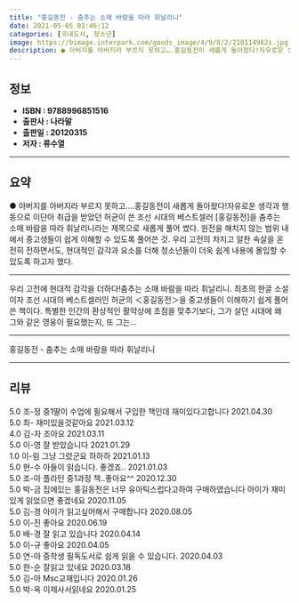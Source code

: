 ```yaml
---
title: "홍길동전 - 춤추는 소매 바람을 따라 휘날리니"
date: 2021-05-05 03:46:12
categories: [국내도서, 청소년]
image: https://bimage.interpark.com/goods_image/4/9/8/2/210114982s.jpg
description: ● 아버지를 아버지라 부르지 못하고….홍길동전이 새롭게 돌아왔다!자유로운 생각과 행동으로 이단아 취급을 받았던 허균이 쓴 조선 시대의 베스트셀러 [홍길동전]을 춤추는 소매 바람을 따라 휘날리니라는 제목으로 새롭게 풀어 썼다. 원전을 해치지 않는 범위 내에서 중고생들이 쉽게 이해할 수
---
```


## **정보**

- **ISBN : 9788996851516**
- **출판사 : 나라말**
- **출판일 : 20120315**
- **저자 : 류수열**

------



## **요약**

●  아버지를 아버지라 부르지 못하고….홍길동전이 새롭게 돌아왔다!자유로운 생각과 행동으로 이단아 취급을 받았던 허균이 쓴 조선 시대의 베스트셀러 [홍길동전]을 춤추는 소매 바람을 따라 휘날리니라는 제목으로 새롭게 풀어 썼다. 원전을 해치지 않는 범위 내에서 중고생들이 쉽게 이해할 수 있도록 풀어쓴 것. 우리 고전의 차지고 알찬 속살을 온전히 전하면서도, 현대적인 감각과 요소를 더해 청소년들이 더욱 쉽게 내용에 몰입할 수 있도록 하고자 했다.

------

우리 고전에 현대적 감각을 더하다!춤추는 소매 바람을 따라 휘날리니. 최초의 한글 소설이자 조선 시대의 베스트셀러인 허균의 ＜홍길동전＞을 중고생들이 이해하기 쉽게 풀어쓴 책이다. 특별한 인간의 환상적인 활약상에 초점을 맞추기보다, 그가 살던 시대에 왜 그와 같은 영웅이 필요했는지, 또 그는... 

------


홍길동전 - 춤추는 소매 바람을 따라 휘날리니 

------


## **리뷰** 

5.0 조-정 중1딸이 수업에 필요해서 구입한 책인데 재미있다고합니다 2021.04.30 <br/>5.0 최- 재미있을것같아요 2021.03.12 <br/>4.0 김-자 조아요 2021.03.11 <br/>5.0 이-영 잘 받았습니다 2021.01.29 <br/>1.0 이-림 그냥 그렀군요 하하하 2021.01.13 <br/>5.0 현-수 아들이 읽습니다. 좋겠죠.. 2021.01.03 <br/>5.0 조-아 플라턴 중1과정 책..좋아요^^ 2020.12.30 <br/>5.0 박-금 집에있는 홍길동전은 너무 유아틱스럽다고하여 구매하였습니다 아이가 재미있게 읽었으면 좋겠네요 2020.11.05 <br/>5.0 김-경 아이가 읽고싶어해서 구매합니다 2020.08.05 <br/>5.0 이-진 좋아요 2020.06.19 <br/>5.0 배-경 잘 읽고 있습니다 2020.04.14 <br/>5.0 이-규 좋아요 2020.04.05 <br/>5.0 연-아 중학생 필독도서로 쉽게 읽을 수 있습니다. 2020.04.03 <br/>5.0 한-순 잘읽고 있네요 2020.03.18 <br/>5.0 김-아 Msc교재입니다 2020.01.26 <br/>5.0 박-옥 이제사서읽네요 2020.01.25 <br/>